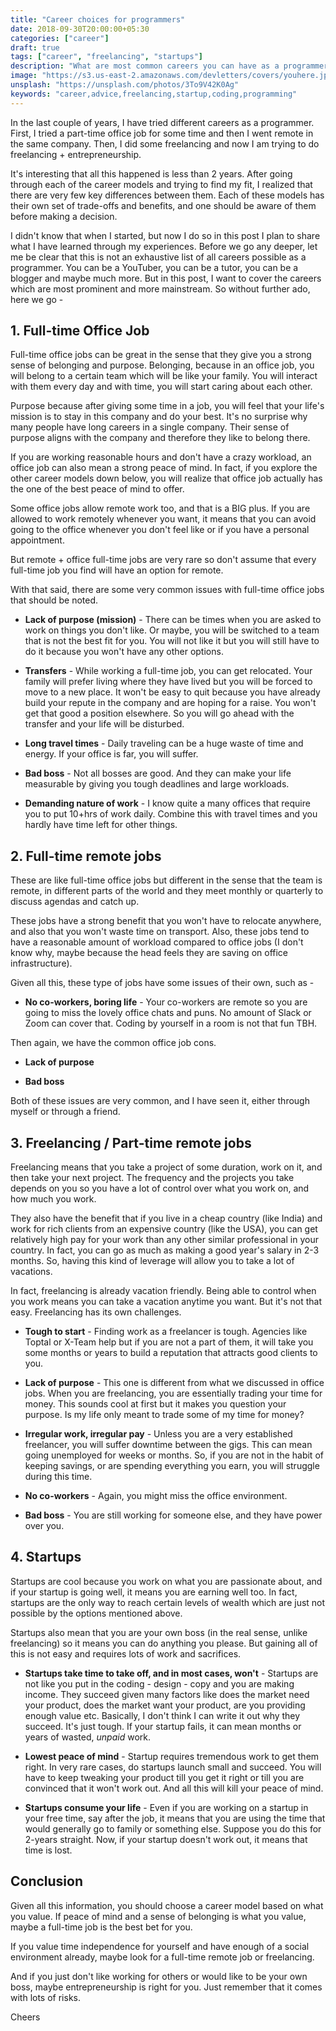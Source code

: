 ```yaml
---
title: "Career choices for programmers"
date: 2018-09-30T20:00:00+05:30
categories: ["career"]
draft: true
tags: ["career", "freelancing", "startups"]
description: "What are most common careers you can have as a programmer? Learn more in this article."
image: "https://s3.us-east-2.amazonaws.com/devletters/covers/youhere.jpeg"
unsplash: "https://unsplash.com/photos/3To9V42K0Ag"
keywords: "career,advice,freelancing,startup,coding,programming"
---
```


In the last couple of years, I have tried different careers as a programmer. First, I tried a part-time office job for some time and then I went remote in the same company. Then, I did some freelancing and now I am trying to do freelancing + entrepreneurship.

It's interesting that all this happened is less than 2 years. After going through each of the career models and trying to find my fit, I realized that there are very few key differences between them. Each of these models has their own set of trade-offs and benefits, and one should be aware of them before making a decision.

I didn't know that when I started, but now I do so in this post I plan to share what I have learned through my experiences. Before we go any deeper, let me be clear that this is not an exhaustive list of all careers possible as a programmer. You can be a YouTuber, you can be a tutor, you can be a blogger and maybe much more. But in this post, I want to cover the careers which are most prominent and more mainstream. So without further ado, here we go -

## 1. Full-time Office Job

Full-time office jobs can be great in the sense that they give you a strong sense of belonging and purpose. Belonging, because in an office job, you will belong to a certain team which will be like your family. You will interact with them every day and with time, you will start caring about each other. 

Purpose because after giving some time in a job, you will feel that your life's mission is to stay in this company and do your best. It's no surprise why many people have long careers in a single company. Their sense of purpose aligns with the company and therefore they like to belong there.

If you are working reasonable hours and don't have a crazy workload, an office job can also mean a strong peace of mind. In fact, if you explore the other career models down below, you will realize that office job actually has the one of the best peace of mind to offer. 

Some office jobs allow remote work too, and that is a BIG plus. If you are allowed to work remotely whenever you want, it means that you can avoid going to the office whenever you don't feel like or if you have a personal appointment. 

But remote + office full-time jobs are very rare so don't assume that every full-time job you find will have an option for remote.

With that said, there are some very common issues with full-time office jobs that should be noted.

- **Lack of purpose (mission)** - There can be times when you are asked to work on things you don't like. Or maybe, you will be switched to a team that is not the best fit for you. You will not like it but you will still have to do it because you won't have any other options. 

- **Transfers** - While working a full-time job, you can get relocated. Your family will prefer living where they have lived but you will be forced to move to a new place. It won't be easy to quit because you have already build your repute in the company and are hoping for a raise. You won't get that good a position elsewhere. So you will go ahead with the transfer and your life will be disturbed.

- **Long travel times** - Daily traveling can be a huge waste of time and energy. If your office is far, you will suffer.

- **Bad boss** - Not all bosses are good. And they can make your life measurable by giving you tough deadlines and large workloads.

- **Demanding nature of work** - I know quite a many offices that require you to put 10+hrs of work daily. Combine this with travel times and you hardly have time left for other things.


## 2. Full-time remote jobs

These are like full-time office jobs but different in the sense that the team is remote, in different parts of the world and they meet monthly or quarterly to discuss agendas and catch up. 

These jobs have a strong benefit that you won't have to relocate anywhere, and also that you won't waste time on transport. Also, these jobs tend to have a reasonable amount of workload compared to office jobs (I don't know why, maybe because the head feels they are saving on office infrastructure).

Given all this, these type of jobs have some issues of their own, such as -

- **No co-workers, boring life** - Your co-workers are remote so you are going to miss the lovely office chats and puns. No amount of Slack or Zoom can cover that. Coding by yourself in a room is not that fun TBH.

Then again, we have the common office job cons.

- **Lack of purpose**

- **Bad boss**

Both of these issues are very common, and I have seen it, either through myself or through a friend.


## 3. Freelancing / Part-time remote jobs

Freelancing means that you take a project of some duration, work on it, and then take your next project. The frequency and the projects you take depends on you so you have a lot of control over what you work on, and how much you work.

They also have the benefit that if you live in a cheap country (like India) and work for rich clients from an expensive country (like the USA), you can get relatively high pay for your work than any other similar professional in your country. In fact, you can go as much as making a good year's salary in 2-3 months. So, having this kind of leverage will allow you to take a lot of vacations.

In fact, freelancing is already vacation friendly. Being able to control when you work means you can take a vacation anytime you want. But it's not that easy. Freelancing has its own challenges.

- **Tough to start** - Finding work as a freelancer is tough. Agencies like Toptal or X-Team help but if you are not a part of them, it will take you some months or years to build a reputation that attracts good clients to you.

- **Lack of purpose** - This one is different from what we discussed in office jobs. When you are freelancing, you are essentially trading your time for money. This sounds cool at first but it makes you question your purpose. Is my life only meant to trade some of my time for money?

- **Irregular work, irregular pay** - Unless you are a very established freelancer, you will suffer downtime between the gigs. This can mean going unemployed for weeks or months. So, if you are not in the habit of keeping savings, or are spending everything you earn, you will struggle during this time.

- **No co-workers** - Again, you might miss the office environment.

- **Bad boss** - You are still working for someone else, and they have power over you.


## 4. Startups

Startups are cool because you work on what you are passionate about, and if your startup is going well, it means you are earning well too. In fact, startups are the only way to reach certain levels of wealth which are just not possible by the options mentioned above.

Startups also mean that you are your own boss (in the real sense, unlike freelancing) so it means you can do anything you please. But gaining all of this is not easy and requires lots of work and sacrifices. 

- **Startups take time to take off, and in most cases, won't** - Startups are not like you put in the coding - design - copy and you are making income. They succeed given many factors like does the market need your product, does the market want your product, are you providing enough value etc. Basically, I don't think I can write it out why they succeed. It's just tough. If your startup fails, it can mean months or years of wasted, *unpaid* work.

- **Lowest peace of mind** - Startup requires tremendous work to get them right. In very rare cases, do startups launch small and succeed. You will have to keep tweaking your product till you get it right or till you are convinced that it won't work out. And all this will kill your peace of mind.

- **Startups consume your life** - Even if you are working on a startup in your free time, say after the job, it means that you are using the time that would generally go to family or something else. Suppose you do this for 2-years straight. Now, if your startup doesn't work out, it means that time is lost.


## Conclusion

Given all this information, you should choose a career model based on what you value. If peace of mind and a sense of belonging is what you value, maybe a full-time job is the best bet for you. 

If you value time independence for yourself and have enough of a social environment already, maybe look for a full-time remote job or freelancing. 

And if you just don't like working for others or would like to be your own boss, maybe entrepreneurship is right for you. Just remember that it comes with lots of risks.

Cheers
